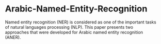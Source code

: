 # Arabic-Named-Entity-Recognition
Named entity recognition (NER) is considered as one of the important tasks of natural languages processing (NLP). This paper presents two approaches that were developed for Arabic named entity recognition (ANER).
